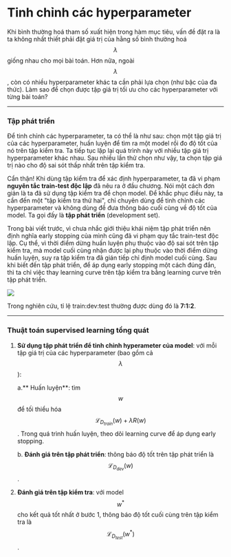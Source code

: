 # Tinh chỉnh các hyperparameter

Khi bình thường hoá tham số xuất hiện trong hàm mục tiêu, vấn đề đặt ra là ta không nhất thiết phải đặt giá trị của hằng số bình thường hoá $$\lambda$$ giống nhau cho mọi bài toán. Hơn nữa, ngoài $$\lambda$$, còn có nhiều hyperparameter khác ta cần phải lựa chọn (như bậc của đa thức). Làm sao để chọn được tập giá trị tối ưu cho các hyperparameter với từng bài toán?

---

### Tập phát triển

Để tinh chỉnh các hyperparameter, ta có thể là như sau: chọn một tập giá trị của các hyperparameter, huấn luyện để tìm ra một model rồi đo độ tốt của nó trên tập kiểm tra. Ta tiếp tục lặp lại quá trình này với nhiều tập giá trị hyperparameter khác nhau. Sau nhiều lần thử chọn như vậy, ta chọn tập giá trị nào cho độ sai sót thấp nhất trên tập kiểm tra.

Cẩn thận! Khi dùng tập kiểm tra để xác định hyperparameter, ta đã vi phạm **nguyên tắc train-test độc lập** đã nêu ra ở đầu chương. Nói một cách đơn giản là ta đã sử dụng tập kiểm tra để chọn model. Để khắc phục điều này, ta cần đến một "tập kiểm tra thứ hai", chỉ chuyên dùng để tinh chỉnh các hyperparameter và không dùng để đưa thông báo cuối cùng về độ tốt của model. Ta gọi đấy là **tập phát triển** (development set).

Trong bài viết trước, vì chưa nhắc giới thiệu khái niệm tập phát triển nên định nghĩa early stopping của mình cũng đã vi phạm quy tắc train-test độc lập. Cụ thể, vì thời điểm dừng huấn luyện phụ thuộc vào độ sai sót trên tập kiểm tra, mà model cuối cùng nhận được lại phụ thuộc vào thời điểm dừng huấn luyện, suy ra tập kiểm tra đã gián tiếp chỉ định model cuối cùng. Sau khi biết đến tập phát triển, để áp dụng early stopping một cách đúng đắn, thì ta chỉ việc thay learning curve trên tập kiểm tra bằng learning curve trên tập phát triển.

![](http://khanhxnguyen.com/wp-content/uploads/2016/06/early-stopping-2.png)

Trong nghiên cứu, tỉ lệ train:dev:test thường được dùng đó là **7:1:2**.

---

### Thuật toán supervised learning tổng quát

1. **Sử dụng tập phát triển để tinh chỉnh hyperameter của model**: với mỗi tập giá trị của các hyperparameter (bao gồm cả $$\lambda$$):

    a.** Huấn luyện**: tìm $$w$$ để tối thiểu hóa $$\mathcal{L}_{D_{train}}(w) + \lambda R(w)$$. Trong quá trình huấn luyện, theo dõi learning curve để áp dụng early stopping. 
    
    b. **Đánh giá trên tập phát triển**: thông báo độ tốt trên tập phát triển là $$\mathcal{L}_{D_{dev}}(w)$$. 

2. **Đánh giá trên tập kiểm tra**: với model $$w^*$$ cho kết quả tốt nhất ở bước 1, thông báo độ tốt cuối cùng trên tập kiểm tra là $$\mathcal{L}_{D_{test}}(w^*)$$.
